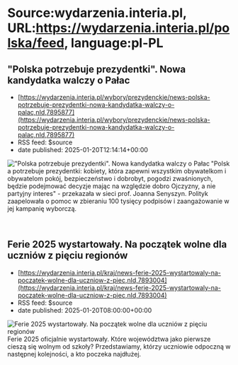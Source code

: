 # Source:wydarzenia.interia.pl, URL:https://wydarzenia.interia.pl/polska/feed, language:pl-PL

## "Polska potrzebuje prezydentki". Nowa kandydatka walczy o Pałac
 - [https://wydarzenia.interia.pl/wybory/prezydenckie/news-polska-potrzebuje-prezydentki-nowa-kandydatka-walczy-o-palac,nId,7895877](https://wydarzenia.interia.pl/wybory/prezydenckie/news-polska-potrzebuje-prezydentki-nowa-kandydatka-walczy-o-palac,nId,7895877)
 - RSS feed: $source
 - date published: 2025-01-20T12:14:14+00:00

<p><a href="https://wydarzenia.interia.pl/wybory/prezydenckie/news-polska-potrzebuje-prezydentki-nowa-kandydatka-walczy-o-palac,nId,7895877"><img src="https://i.iplsc.com/polska-potrzebuje-prezydentki-nowa-kandydatka-walczy-o-palac/000KGYAZUSFSP7TL-C321.jpg" alt="&quot;Polska potrzebuje prezydentki&quot;. Nowa kandydatka walczy o Pałac" align="left" /></a>&quot;Polska potrzebuje prezydentki: kobiety, która zapewni wszystkim obywatelkom i obywatelom pokój, bezpieczeństwo i dobrobyt, pogodzi zwaśnionych, będzie podejmować decyzje mając na względzie dobro Ojczyzny, a nie partyjny interes&quot; - przekazała w sieci prof. Joanna Senyszyn. Polityk zaapelowała o pomoc w zbieraniu 100 tysięcy podpisów i zaangażowanie w jej kampanię wyborczą.</p><br clear="all" />

## Ferie 2025 wystartowały. Na początek wolne dla uczniów z pięciu regionów
 - [https://wydarzenia.interia.pl/kraj/news-ferie-2025-wystartowaly-na-poczatek-wolne-dla-uczniow-z-piec,nId,7893004](https://wydarzenia.interia.pl/kraj/news-ferie-2025-wystartowaly-na-poczatek-wolne-dla-uczniow-z-piec,nId,7893004)
 - RSS feed: $source
 - date published: 2025-01-20T08:00:00+00:00

<p><a href="https://wydarzenia.interia.pl/kraj/news-ferie-2025-wystartowaly-na-poczatek-wolne-dla-uczniow-z-piec,nId,7893004"><img src="https://i.iplsc.com/ferie-2025-wystartowaly-na-poczatek-wolne-dla-uczniow-z-piec/000KGIPNGDKPWD4H-C321.jpg" alt="Ferie 2025 wystartowały. Na początek wolne dla uczniów z pięciu regionów" align="left" /></a>Ferie 2025 oficjalnie wystartowały. Które województwa jako pierwsze cieszą się wolnym od szkoły? Przedstawiamy, którzy uczniowie odpoczną w następnej kolejności, a kto poczeka najdłużej. </p><br clear="all" />

